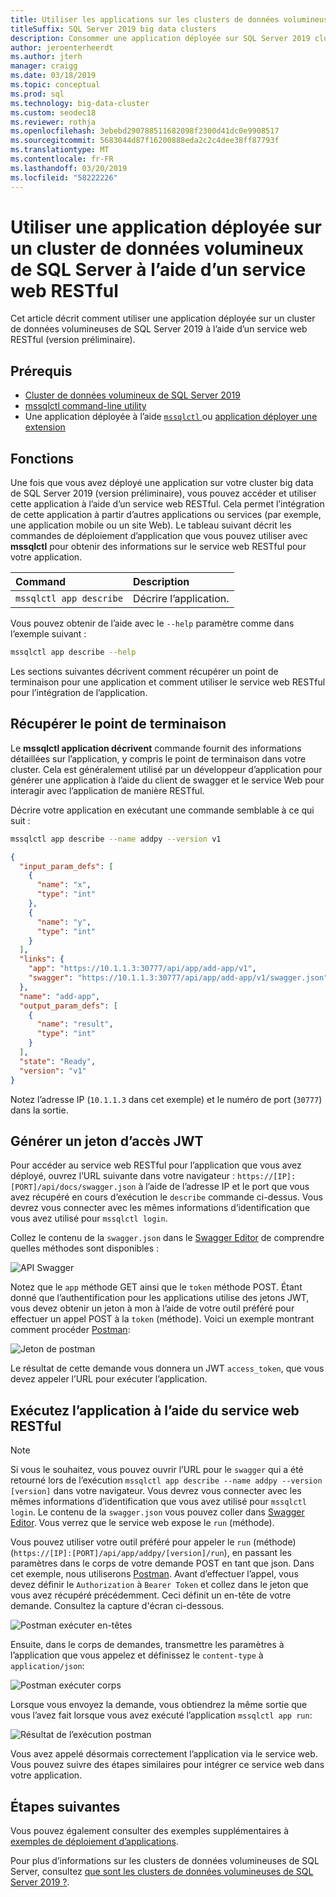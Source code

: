 ```yaml
---
title: Utiliser les applications sur les clusters de données volumineuses
titleSuffix: SQL Server 2019 big data clusters
description: Consommer une application déployée sur SQL Server 2019 cluster de données volumineux à l’aide d’un service web RESTful (version préliminaire).
author: jeroenterheerdt
ms.author: jterh
manager: craigg
ms.date: 03/18/2019
ms.topic: conceptual
ms.prod: sql
ms.technology: big-data-cluster
ms.custom: seodec18
ms.reviewer: rothja
ms.openlocfilehash: 3ebebd290788511682098f2300d41dc0e9908517
ms.sourcegitcommit: 5683044d87f16200888eda2c2c4dee38ff87793f
ms.translationtype: MT
ms.contentlocale: fr-FR
ms.lasthandoff: 03/20/2019
ms.locfileid: "58222226"
---
```

# <a name="consume-an-app-deployed-on-sql-server-big-data-cluster-using-a-restful-web-service"></a>Utiliser une application déployée sur un cluster de données volumineux de SQL Server à l’aide d’un service web RESTful

Cet article décrit comment utiliser une application déployée sur un cluster de données volumineuses de SQL Server 2019 à l’aide d’un service web RESTful (version préliminaire).

## <a name="prerequisites"></a>Prérequis

- [Cluster de données volumineux de SQL Server 2019](deployment-guidance.md)
- [mssqlctl command-line utility](deploy-install-mssqlctl.md)
- Une application déployée à l’aide [ `mssqlctl` ](big-data-cluster-create-apps.md) ou [application déployer une extension](app-deployment-extension.md)

## <a name="capabilities"></a>Fonctions

Une fois que vous avez déployé une application sur votre cluster big data de SQL Server 2019 (version préliminaire), vous pouvez accéder et utiliser cette application à l’aide d’un service web RESTful. Cela permet l’intégration de cette application à partir d’autres applications ou services (par exemple, une application mobile ou un site Web). Le tableau suivant décrit les commandes de déploiement d’application que vous pouvez utiliser avec **mssqlctl** pour obtenir des informations sur le service web RESTful pour votre application.

|Command |Description |
|:---|:---|
|`mssqlctl app describe` | Décrire l’application. |

Vous pouvez obtenir de l’aide avec le `--help` paramètre comme dans l’exemple suivant :

```bash
mssqlctl app describe --help
```

Les sections suivantes décrivent comment récupérer un point de terminaison pour une application et comment utiliser le service web RESTful pour l’intégration de l’application.

## <a name="retrieve-the-endpoint"></a>Récupérer le point de terminaison

Le **mssqlctl application décrivent** commande fournit des informations détaillées sur l’application, y compris le point de terminaison dans votre cluster. Cela est généralement utilisé par un développeur d’application pour générer une application à l’aide du client de swagger et le service Web pour interagir avec l’application de manière RESTful.

Décrire votre application en exécutant une commande semblable à ce qui suit :

```bash
mssqlctl app describe --name addpy --version v1
```

```json
{
  "input_param_defs": [
    {
      "name": "x",
      "type": "int"
    },
    {
      "name": "y",
      "type": "int"
    }
  ],
  "links": {
    "app": "https://10.1.1.3:30777/api/app/add-app/v1",
    "swagger": "https://10.1.1.3:30777/api/app/add-app/v1/swagger.json"
  },
  "name": "add-app",
  "output_param_defs": [
    {
      "name": "result",
      "type": "int"
    }
  ],
  "state": "Ready",
  "version": "v1"
}
```

Notez l’adresse IP (`10.1.1.3` dans cet exemple) et le numéro de port (`30777`) dans la sortie.

## <a name="generate-a-jwt-access-token"></a>Générer un jeton d’accès JWT

Pour accéder au service web RESTful pour l’application que vous avez déployé, ouvrez l’URL suivante dans votre navigateur : `https://[IP]:[PORT]/api/docs/swagger.json` à l’aide de l’adresse IP et le port que vous avez récupéré en cours d’exécution le `describe` commande ci-dessus. Vous devrez vous connecter avec les mêmes informations d’identification que vous avez utilisé pour `mssqlctl login`.

Collez le contenu de la `swagger.json` dans le [Swagger Editor](https://editor.swagger.io) de comprendre quelles méthodes sont disponibles :

![API Swagger](media/big-data-cluster-consume-apps/api_swagger.png)

Notez que le `app` méthode GET ainsi que le `token` méthode POST. Étant donné que l’authentification pour les applications utilise des jetons JWT, vous devez obtenir un jeton à mon à l’aide de votre outil préféré pour effectuer un appel POST à la `token` (méthode). Voici un exemple montrant comment procéder [Postman](https://www.getpostman.com/):

![Jeton de postman](media/big-data-cluster-consume-apps/postman_token.png)

Le résultat de cette demande vous donnera un JWT `access_token`, que vous devez appeler l’URL pour exécuter l’application.

## <a name="execute-the-app-using-the-restful-web-service"></a>Exécutez l’application à l’aide du service web RESTful

> [!NOTE]
> Si vous le souhaitez, vous pouvez ouvrir l’URL pour le `swagger` qui a été retourné lors de l’exécution `mssqlctl app describe --name addpy --version [version]` dans votre navigateur. Vous devrez vous connecter avec les mêmes informations d’identification que vous avez utilisé pour `mssqlctl login`. Le contenu de la `swagger.json` vous pouvez coller dans [Swagger Editor](https://editor.swagger.io). Vous verrez que le service web expose le `run` (méthode).

Vous pouvez utiliser votre outil préféré pour appeler le `run` (méthode) (`https://[IP]:[PORT]/api/app/addpy/[version]/run`), en passant les paramètres dans le corps de votre demande POST en tant que json. Dans cet exemple, nous utiliserons [Postman](https://www.getpostman.com/). Avant d’effectuer l’appel, vous devez définir le `Authorization` à `Bearer Token` et collez dans le jeton que vous avez récupéré précédemment. Ceci définit un en-tête de votre demande. Consultez la capture d'écran ci-dessous.

![Postman exécuter en-têtes](media/big-data-cluster-consume-apps/postman_run_1.png)

Ensuite, dans le corps de demandes, transmettre les paramètres à l’application que vous appelez et définissez le `content-type` à `application/json`:

![Postman exécuter corps](media/big-data-cluster-consume-apps/postman_run_2.png)

Lorsque vous envoyez la demande, vous obtiendrez la même sortie que vous l’avez fait lorsque vous avez exécuté l’application `mssqlctl app run`:

![Résultat de l’exécution postman](media/big-data-cluster-consume-apps/postman_result.png)

Vous avez appelé désormais correctement l’application via le service web. Vous pouvez suivre des étapes similaires pour intégrer ce service web dans votre application.

## <a name="next-steps"></a>Étapes suivantes

Vous pouvez également consulter des exemples supplémentaires à [exemples de déploiement d’applications](https://aka.ms/sql-app-deploy).

Pour plus d’informations sur les clusters de données volumineuses de SQL Server, consultez [que sont les clusters de données volumineuses de SQL Server 2019 ?](big-data-cluster-overview.md).
